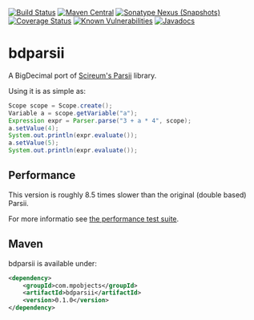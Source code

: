 [![Build Status](https://travis-ci.org/mpobjects/bdparsii.svg?branch=master)](https://travis-ci.org/mpobjects/bdparsii)
[![Maven Central](https://img.shields.io/maven-central/v/com.mpobjects/bdparsii.svg)](https://search.maven.org/search?q=g:com.mpobjects%20AND%20a:bdparsii)
[![Sonatype Nexus (Snapshots)](https://img.shields.io/nexus/s/https/oss.sonatype.org/com.mpobjects/bdparsii.svg)](https://oss.sonatype.org/content/repositories/snapshots/com/mpobjects/bdparsii/)
[![Coverage Status](https://coveralls.io/repos/github/mpobjects/bdparsii/badge.svg?branch=master)](https://coveralls.io/github/mpobjects/bdparsii?branch=master)
[![Known Vulnerabilities](https://snyk.io/test/github/mpobjects/bdparsii/badge.svg)](https://snyk.io/test/github/mpobjects/bdparsii)
[![Javadocs](https://www.javadoc.io/badge/com.mpobjects/bdparsii.svg)](https://www.javadoc.io/doc/com.mpobjects/bdparsii)

# bdparsii 

A BigDecimal port of [Scireum's Parsii](https://github.com/scireum/parsii) library. 

Using it is as simple as:

```java
Scope scope = Scope.create();   
Variable a = scope.getVariable("a");   
Expression expr = Parser.parse("3 + a * 4", scope);   
a.setValue(4);   
System.out.println(expr.evaluate());   
a.setValue(5);   
System.out.println(expr.evaluate());
```

## Performance

This version is roughly 8.5 times slower than the original (double based) Parsii.

For more informatio see [the performance test suite](src/test/perftest/README.md).

## Maven

bdparsii is available under:

```xml
<dependency>
	<groupId>com.mpobjects</groupId>
	<artifactId>bdparsii</artifactId>
	<version>0.1.0</version>
</dependency>
```
